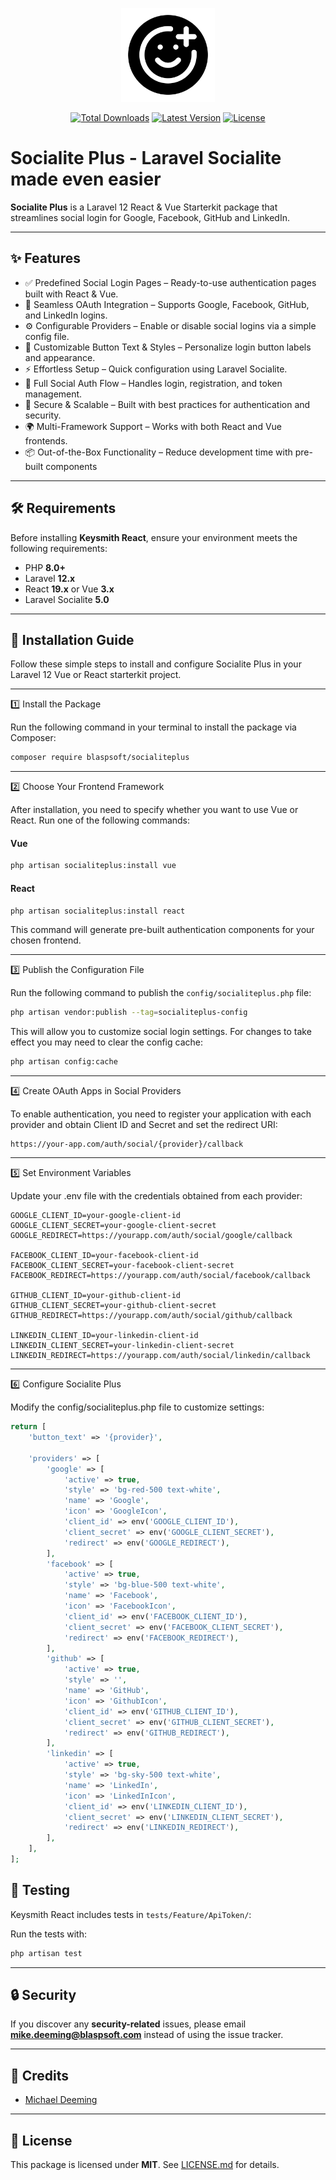 <p align="center">
    <img src="./assets/icon.png" alt="Blasp Icon" width="150" height="150"/>
    <p align="center">
        <a href="https://packagist.org/packages/blaspsoft/socialiteplus"><img alt="Total Downloads" src="https://img.shields.io/packagist/dt/blaspsoft/socialiteplus"></a>
        <a href="https://packagist.org/packages/blaspsoft/socialiteplus"><img alt="Latest Version" src="https://img.shields.io/packagist/v/blaspsoft/socialiteplus"></a>
        <a href="https://packagist.org/packages/blaspsoft/socialiteplus"><img alt="License" src="https://img.shields.io/packagist/l/blaspsoft/socialiteplus"></a>
    </p>
</p>

# Socialite Plus - Laravel Socialite made even easier

**Socialite Plus** is a Laravel 12 React & Vue Starterkit package that streamlines social login for Google, Facebook, GitHub and LinkedIn.

---

## ✨ Features

- ✅ Predefined Social Login Pages – Ready-to-use authentication pages built with React & Vue.
- 🎯 Seamless OAuth Integration – Supports Google, Facebook, GitHub, and LinkedIn logins.
- ⚙️ Configurable Providers – Enable or disable social logins via a simple config file.
- 🎨 Customizable Button Text & Styles – Personalize login button labels and appearance.
- ⚡ Effortless Setup – Quick configuration using Laravel Socialite.
- 🔄 Full Social Auth Flow – Handles login, registration, and token management.
- 🔐 Secure & Scalable – Built with best practices for authentication and security.
- 🌍 Multi-Framework Support – Works with both React and Vue frontends.
- 📦 Out-of-the-Box Functionality – Reduce development time with pre-built components

---

## 🛠 Requirements

Before installing **Keysmith React**, ensure your environment meets the following requirements:

- PHP **8.0+**
- Laravel **12.x**
- React **19.x** or Vue **3.x**
- Laravel Socialite **5.0**

---

## 🚀 Installation Guide

Follow these simple steps to install and configure Socialite Plus in your Laravel 12 Vue or React starterkit project.

---

1️⃣ Install the Package

Run the following command in your terminal to install the package via Composer:

```bash
composer require blaspsoft/socialiteplus
```

---

2️⃣ Choose Your Frontend Framework

After installation, you need to specify whether you want to use Vue or React. Run one of the following commands:

#### **Vue**

```bash
php artisan socialiteplus:install vue
```

#### **React**

```bash
php artisan socialiteplus:install react
```

This command will generate pre-built authentication components for your chosen frontend.

---

3️⃣ Publish the Configuration File

Run the following command to publish the `config/socialiteplus.php` file:

```bash
php artisan vendor:publish --tag=socialiteplus-config
```

This will allow you to customize social login settings. For changes to take effect you may need to clear the config cache:

```bash
php artisan config:cache
```

---

4️⃣ Create OAuth Apps in Social Providers

To enable authentication, you need to register your application with each provider and obtain Client ID and Secret and set the redirect URI:

```
https://your-app.com/auth/social/{provider}/callback
```

---

5️⃣ Set Environment Variables

Update your .env file with the credentials obtained from each provider:

```env
GOOGLE_CLIENT_ID=your-google-client-id
GOOGLE_CLIENT_SECRET=your-google-client-secret
GOOGLE_REDIRECT=https://yourapp.com/auth/social/google/callback

FACEBOOK_CLIENT_ID=your-facebook-client-id
FACEBOOK_CLIENT_SECRET=your-facebook-client-secret
FACEBOOK_REDIRECT=https://yourapp.com/auth/social/facebook/callback

GITHUB_CLIENT_ID=your-github-client-id
GITHUB_CLIENT_SECRET=your-github-client-secret
GITHUB_REDIRECT=https://yourapp.com/auth/social/github/callback

LINKEDIN_CLIENT_ID=your-linkedin-client-id
LINKEDIN_CLIENT_SECRET=your-linkedin-client-secret
LINKEDIN_REDIRECT=https://yourapp.com/auth/social/linkedin/callback
```

---

6️⃣ Configure Socialite Plus

Modify the config/socialiteplus.php file to customize settings:

```php
return [
    'button_text' => '{provider}',

    'providers' => [
        'google' => [
            'active' => true,
            'style' => 'bg-red-500 text-white',
            'name' => 'Google',
            'icon' => 'GoogleIcon',
            'client_id' => env('GOOGLE_CLIENT_ID'),
            'client_secret' => env('GOOGLE_CLIENT_SECRET'),
            'redirect' => env('GOOGLE_REDIRECT'),
        ],
        'facebook' => [
            'active' => true,
            'style' => 'bg-blue-500 text-white',
            'name' => 'Facebook',
            'icon' => 'FacebookIcon',
            'client_id' => env('FACEBOOK_CLIENT_ID'),
            'client_secret' => env('FACEBOOK_CLIENT_SECRET'),
            'redirect' => env('FACEBOOK_REDIRECT'),
        ],
        'github' => [
            'active' => true,
            'style' => '',
            'name' => 'GitHub',
            'icon' => 'GithubIcon',
            'client_id' => env('GITHUB_CLIENT_ID'),
            'client_secret' => env('GITHUB_CLIENT_SECRET'),
            'redirect' => env('GITHUB_REDIRECT'),
        ],
        'linkedin' => [
            'active' => true,
            'style' => 'bg-sky-500 text-white',
            'name' => 'LinkedIn',
            'icon' => 'LinkedInIcon',
            'client_id' => env('LINKEDIN_CLIENT_ID'),
            'client_secret' => env('LINKEDIN_CLIENT_SECRET'),
            'redirect' => env('LINKEDIN_REDIRECT'),
        ],
    ],
];

```

## 🧪 Testing

Keysmith React includes tests in `tests/Feature/ApiToken/`:

Run the tests with:

```bash
php artisan test
```

---

## 🔒 Security

If you discover any **security-related** issues, please email **mike.deeming@blaspsoft.com** instead of using the issue tracker.

---

## 📜 Credits

- [Michael Deeming](https://github.com/deemonic)

---

## 📄 License

This package is licensed under **MIT**. See [LICENSE.md](LICENSE.md) for details.
